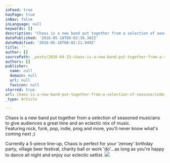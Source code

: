 ```yaml
---
inFeed: true
hasPage: true
inNav: false
inLanguage: null
keywords: []
description: "Chaos is a new band put together from a selection of seasoned musicians to give audiences a great time and an eclectic mix of music. Featuring rock, funk, pop, indie, prog and more, you'll never know what's coming next ;)"
datePublished: '2016-05-18T08:02:36.302Z'
dateModified: '2016-05-18T08:02:21.949Z'
title: ''
author: []
sourcePath: _posts/2016-04-23-chaos-is-a-new-band-put-together-from-a-selection-of-seasone.md
authors: []
publisher:
  name: null
  domain: null
  url: null
  favicon: null
starred: true
url: chaos-is-a-new-band-put-together-from-a-selection-of-seasone/index.html
_type: Article

---
```

Chaos is a new band put together from a selection of seasoned musicians to give audiences a great time and an eclectic mix of music.  
Featuring rock, funk, pop, indie, prog and more, you'll never know what's coming next ;)

Currently a 5-piece line-up, Chaos is perfect for your 'zeroey' birthday party, village beer festival, charity ball or work 'do'...as long as you're happy to dance all night and enjoy our eclectic setlist.
![](https://the-grid-user-content.s3-us-west-2.amazonaws.com/0bff99b1-13cd-46e4-8f35-426439552496.jpg)